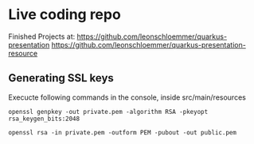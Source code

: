 # Live coding repo

Finished Projects at: 
https://github.com/leonschloemmer/quarkus-presentation
https://github.com/leonschloemmer/quarkus-presentation-resource

## Generating SSL keys

Execucte following commands in the console, inside src/main/resources

```
openssl genpkey -out private.pem -algorithm RSA -pkeyopt rsa_keygen_bits:2048
```

```
openssl rsa -in private.pem -outform PEM -pubout -out public.pem
```
